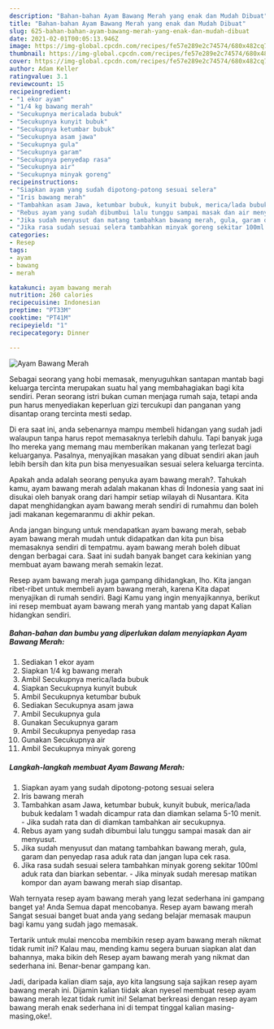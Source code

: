 ```yaml
---
description: "Bahan-bahan Ayam Bawang Merah yang enak dan Mudah Dibuat"
title: "Bahan-bahan Ayam Bawang Merah yang enak dan Mudah Dibuat"
slug: 625-bahan-bahan-ayam-bawang-merah-yang-enak-dan-mudah-dibuat
date: 2021-02-01T00:05:13.946Z
image: https://img-global.cpcdn.com/recipes/fe57e289e2c74574/680x482cq70/ayam-bawang-merah-foto-resep-utama.jpg
thumbnail: https://img-global.cpcdn.com/recipes/fe57e289e2c74574/680x482cq70/ayam-bawang-merah-foto-resep-utama.jpg
cover: https://img-global.cpcdn.com/recipes/fe57e289e2c74574/680x482cq70/ayam-bawang-merah-foto-resep-utama.jpg
author: Adam Keller
ratingvalue: 3.1
reviewcount: 15
recipeingredient:
- "1 ekor ayam"
- "1/4 kg bawang merah"
- "Secukupnya mericalada bubuk"
- "Secukupnya kunyit bubuk"
- "Secukupnya ketumbar bubuk"
- "Secukupnya asam jawa"
- "Secukupnya gula"
- "Secukupnya garam"
- "Secukupnya penyedap rasa"
- "Secukupnya air"
- "Secukupnya minyak goreng"
recipeinstructions:
- "Siapkan ayam yang sudah dipotong-potong sesuai selera"
- "Iris bawang merah"
- "Tambahkan asam Jawa, ketumbar bubuk, kunyit bubuk, merica/lada bubuk kedalam 1 wadah dicampur rata dan diamkan selama 5-10 menit.  Jika sudah rata dan di diamkan tambahkan air secukupnya."
- "Rebus ayam yang sudah dibumbui lalu tunggu sampai masak dan air menyusut."
- "Jika sudah menyusut dan matang tambahkan bawang merah, gula, garam dan penyedap rasa aduk rata dan jangan lupa cek rasa."
- "Jika rasa sudah sesuai selera tambahkan minyak goreng sekitar 100ml aduk rata dan biarkan sebentar.  Jika minyak sudah meresap matikan kompor dan ayam bawang merah siap disantap."
categories:
- Resep
tags:
- ayam
- bawang
- merah

katakunci: ayam bawang merah 
nutrition: 260 calories
recipecuisine: Indonesian
preptime: "PT33M"
cooktime: "PT41M"
recipeyield: "1"
recipecategory: Dinner

---
```



![Ayam Bawang Merah](https://img-global.cpcdn.com/recipes/fe57e289e2c74574/680x482cq70/ayam-bawang-merah-foto-resep-utama.jpg)

Sebagai seorang yang hobi memasak, menyuguhkan santapan mantab bagi keluarga tercinta merupakan suatu hal yang membahagiakan bagi kita sendiri. Peran seorang istri bukan cuman menjaga rumah saja, tetapi anda pun harus menyediakan keperluan gizi tercukupi dan panganan yang disantap orang tercinta mesti sedap.

Di era  saat ini, anda sebenarnya mampu membeli hidangan yang sudah jadi walaupun tanpa harus repot memasaknya terlebih dahulu. Tapi banyak juga lho mereka yang memang mau memberikan makanan yang terlezat bagi keluarganya. Pasalnya, menyajikan masakan yang dibuat sendiri akan jauh lebih bersih dan kita pun bisa menyesuaikan sesuai selera keluarga tercinta. 



Apakah anda adalah seorang penyuka ayam bawang merah?. Tahukah kamu, ayam bawang merah adalah makanan khas di Indonesia yang saat ini disukai oleh banyak orang dari hampir setiap wilayah di Nusantara. Kita dapat menghidangkan ayam bawang merah sendiri di rumahmu dan boleh jadi makanan kegemaranmu di akhir pekan.

Anda jangan bingung untuk mendapatkan ayam bawang merah, sebab ayam bawang merah mudah untuk didapatkan dan kita pun bisa memasaknya sendiri di tempatmu. ayam bawang merah boleh dibuat dengan berbagai cara. Saat ini sudah banyak banget cara kekinian yang membuat ayam bawang merah semakin lezat.

Resep ayam bawang merah juga gampang dihidangkan, lho. Kita jangan ribet-ribet untuk membeli ayam bawang merah, karena Kita dapat menyajikan di rumah sendiri. Bagi Kamu yang ingin menyajikannya, berikut ini resep membuat ayam bawang merah yang mantab yang dapat Kalian hidangkan sendiri.

<!--inarticleads1-->

##### Bahan-bahan dan bumbu yang diperlukan dalam menyiapkan Ayam Bawang Merah:

1. Sediakan 1 ekor ayam
1. Siapkan 1/4 kg bawang merah
1. Ambil Secukupnya merica/lada bubuk
1. Siapkan Secukupnya kunyit bubuk
1. Ambil Secukupnya ketumbar bubuk
1. Sediakan Secukupnya asam jawa
1. Ambil Secukupnya gula
1. Gunakan Secukupnya garam
1. Ambil Secukupnya penyedap rasa
1. Gunakan Secukupnya air
1. Ambil Secukupnya minyak goreng




<!--inarticleads2-->

##### Langkah-langkah membuat Ayam Bawang Merah:

1. Siapkan ayam yang sudah dipotong-potong sesuai selera
1. Iris bawang merah
1. Tambahkan asam Jawa, ketumbar bubuk, kunyit bubuk, merica/lada bubuk kedalam 1 wadah dicampur rata dan diamkan selama 5-10 menit.  - Jika sudah rata dan di diamkan tambahkan air secukupnya.
1. Rebus ayam yang sudah dibumbui lalu tunggu sampai masak dan air menyusut.
1. Jika sudah menyusut dan matang tambahkan bawang merah, gula, garam dan penyedap rasa aduk rata dan jangan lupa cek rasa.
1. Jika rasa sudah sesuai selera tambahkan minyak goreng sekitar 100ml aduk rata dan biarkan sebentar.  - Jika minyak sudah meresap matikan kompor dan ayam bawang merah siap disantap.




Wah ternyata resep ayam bawang merah yang lezat sederhana ini gampang banget ya! Anda Semua dapat mencobanya. Resep ayam bawang merah Sangat sesuai banget buat anda yang sedang belajar memasak maupun bagi kamu yang sudah jago memasak.

Tertarik untuk mulai mencoba membikin resep ayam bawang merah nikmat tidak rumit ini? Kalau mau, mending kamu segera buruan siapkan alat dan bahannya, maka bikin deh Resep ayam bawang merah yang nikmat dan sederhana ini. Benar-benar gampang kan. 

Jadi, daripada kalian diam saja, ayo kita langsung saja sajikan resep ayam bawang merah ini. Dijamin kalian tiidak akan nyesel membuat resep ayam bawang merah lezat tidak rumit ini! Selamat berkreasi dengan resep ayam bawang merah enak sederhana ini di tempat tinggal kalian masing-masing,oke!.

